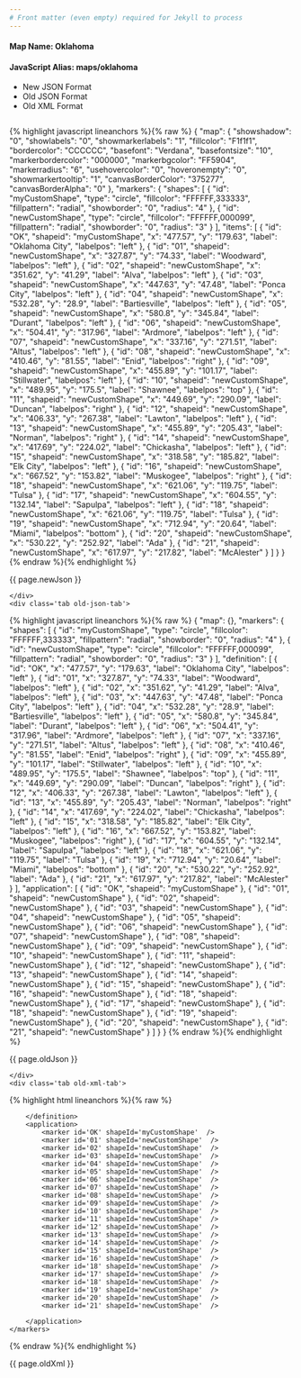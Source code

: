 ```yaml
---
# Front matter (even empty) required for Jekyll to process
---
```


#### Map Name: Oklahoma

#### JavaScript Alias: maps/oklahoma


<ul class='code-tabs'>
    <li class='active'>
        <a data-toggle='new-json'>New JSON Format</a>
    </li>
    <li>
        <a data-toggle='old-json'>Old JSON Format</a>
    </li>
    <li>
        <a data-toggle='old-xml'>Old XML Format</a>
    </li>
</ul>
<div class='tab-content'>
    <pre class='plain-code'></pre>
    <div class='tab new-json-tab active'>
{% highlight javascript lineanchors %}{% raw %}
{
    "map": {
        "showshadow": "0",
        "showlabels": "0",
        "showmarkerlabels": "1",
        "fillcolor": "F1f1f1",
        "bordercolor": "CCCCCC",
        "basefont": "Verdana",
        "basefontsize": "10",
        "markerbordercolor": "000000",
        "markerbgcolor": "FF5904",
        "markerradius": "6",
        "usehovercolor": "0",
        "hoveronempty": "0",
        "showmarkertooltip": "1",
        "canvasBorderColor": "375277",
        "canvasBorderAlpha": "0"
    },
    "markers": {
        "shapes": [
            {
                "id": "myCustomShape",
                "type": "circle",
                "fillcolor": "FFFFFF,333333",
                "fillpattern": "radial",
                "showborder": "0",
                "radius": "4"
            },
            {
                "id": "newCustomShape",
                "type": "circle",
                "fillcolor": "FFFFFF,000099",
                "fillpattern": "radial",
                "showborder": "0",
                "radius": "3"
            }
        ],
        "items": [
            {
                "id": "OK",
                "shapeid": "myCustomShape",
                "x": "477.57",
                "y": "179.63",
                "label": "Oklahoma City",
                "labelpos": "left"
            },
            {
                "id": "01",
                "shapeid": "newCustomShape",
                "x": "327.87",
                "y": "74.33",
                "label": "Woodward",
                "labelpos": "left"
            },
            {
                "id": "02",
                "shapeid": "newCustomShape",
                "x": "351.62",
                "y": "41.29",
                "label": "Alva",
                "labelpos": "left"
            },
            {
                "id": "03",
                "shapeid": "newCustomShape",
                "x": "447.63",
                "y": "47.48",
                "label": "Ponca City",
                "labelpos": "left"
            },
            {
                "id": "04",
                "shapeid": "newCustomShape",
                "x": "532.28",
                "y": "28.9",
                "label": "Bartiesville",
                "labelpos": "left"
            },
            {
                "id": "05",
                "shapeid": "newCustomShape",
                "x": "580.8",
                "y": "345.84",
                "label": "Durant",
                "labelpos": "left"
            },
            {
                "id": "06",
                "shapeid": "newCustomShape",
                "x": "504.41",
                "y": "317.96",
                "label": "Ardmore",
                "labelpos": "left"
            },
            {
                "id": "07",
                "shapeid": "newCustomShape",
                "x": "337.16",
                "y": "271.51",
                "label": "Altus",
                "labelpos": "left"
            },
            {
                "id": "08",
                "shapeid": "newCustomShape",
                "x": "410.46",
                "y": "81.55",
                "label": "Enid",
                "labelpos": "right"
            },
            {
                "id": "09",
                "shapeid": "newCustomShape",
                "x": "455.89",
                "y": "101.17",
                "label": "Stillwater",
                "labelpos": "left"
            },
            {
                "id": "10",
                "shapeid": "newCustomShape",
                "x": "489.95",
                "y": "175.5",
                "label": "Shawnee",
                "labelpos": "top"
            },
            {
                "id": "11",
                "shapeid": "newCustomShape",
                "x": "449.69",
                "y": "290.09",
                "label": "Duncan",
                "labelpos": "right"
            },
            {
                "id": "12",
                "shapeid": "newCustomShape",
                "x": "406.33",
                "y": "267.38",
                "label": "Lawton",
                "labelpos": "left"
            },
            {
                "id": "13",
                "shapeid": "newCustomShape",
                "x": "455.89",
                "y": "205.43",
                "label": "Norman",
                "labelpos": "right"
            },
            {
                "id": "14",
                "shapeid": "newCustomShape",
                "x": "417.69",
                "y": "224.02",
                "label": "Chickasha",
                "labelpos": "left"
            },
            {
                "id": "15",
                "shapeid": "newCustomShape",
                "x": "318.58",
                "y": "185.82",
                "label": "Elk City",
                "labelpos": "left"
            },
            {
                "id": "16",
                "shapeid": "newCustomShape",
                "x": "667.52",
                "y": "153.82",
                "label": "Muskogee",
                "labelpos": "right"
            },
            {
                "id": "18",
                "shapeid": "newCustomShape",
                "x": "621.06",
                "y": "119.75",
                "label": "Tulsa"
            },
            {
                "id": "17",
                "shapeid": "newCustomShape",
                "x": "604.55",
                "y": "132.14",
                "label": "Sapulpa",
                "labelpos": "left"
            },
            {
                "id": "18",
                "shapeid": "newCustomShape",
                "x": "621.06",
                "y": "119.75",
                "label": "Tulsa"
            },
            {
                "id": "19",
                "shapeid": "newCustomShape",
                "x": "712.94",
                "y": "20.64",
                "label": "Miami",
                "labelpos": "bottom"
            },
            {
                "id": "20",
                "shapeid": "newCustomShape",
                "x": "530.22",
                "y": "252.92",
                "label": "Ada"
            },
            {
                "id": "21",
                "shapeid": "newCustomShape",
                "x": "617.97",
                "y": "217.82",
                "label": "McAlester"
            }
        ]
    }
}
{% endraw %}{% endhighlight %}


<p class='text-success'>{{ page.newJson }}</p>

    </div>
    <div class='tab old-json-tab'>
{% highlight javascript lineanchors %}{% raw %}
{
    "map": {},
    "markers": {
        "shapes": [
            {
                "id": "myCustomShape",
                "type": "circle",
                "fillcolor": "FFFFFF,333333",
                "fillpattern": "radial",
                "showborder": "0",
                "radius": "4"
            },
            {
                "id": "newCustomShape",
                "type": "circle",
                "fillcolor": "FFFFFF,000099",
                "fillpattern": "radial",
                "showborder": "0",
                "radius": "3"
            }
        ],
        "definition": [
            {
                "id": "OK",
                "x": "477.57",
                "y": "179.63",
                "label": "Oklahoma City",
                "labelpos": "left"
            },
            {
                "id": "01",
                "x": "327.87",
                "y": "74.33",
                "label": "Woodward",
                "labelpos": "left"
            },
            {
                "id": "02",
                "x": "351.62",
                "y": "41.29",
                "label": "Alva",
                "labelpos": "left"
            },
            {
                "id": "03",
                "x": "447.63",
                "y": "47.48",
                "label": "Ponca City",
                "labelpos": "left"
            },
            {
                "id": "04",
                "x": "532.28",
                "y": "28.9",
                "label": "Bartiesville",
                "labelpos": "left"
            },
            {
                "id": "05",
                "x": "580.8",
                "y": "345.84",
                "label": "Durant",
                "labelpos": "left"
            },
            {
                "id": "06",
                "x": "504.41",
                "y": "317.96",
                "label": "Ardmore",
                "labelpos": "left"
            },
            {
                "id": "07",
                "x": "337.16",
                "y": "271.51",
                "label": "Altus",
                "labelpos": "left"
            },
            {
                "id": "08",
                "x": "410.46",
                "y": "81.55",
                "label": "Enid",
                "labelpos": "right"
            },
            {
                "id": "09",
                "x": "455.89",
                "y": "101.17",
                "label": "Stillwater",
                "labelpos": "left"
            },
            {
                "id": "10",
                "x": "489.95",
                "y": "175.5",
                "label": "Shawnee",
                "labelpos": "top"
            },
            {
                "id": "11",
                "x": "449.69",
                "y": "290.09",
                "label": "Duncan",
                "labelpos": "right"
            },
            {
                "id": "12",
                "x": "406.33",
                "y": "267.38",
                "label": "Lawton",
                "labelpos": "left"
            },
            {
                "id": "13",
                "x": "455.89",
                "y": "205.43",
                "label": "Norman",
                "labelpos": "right"
            },
            {
                "id": "14",
                "x": "417.69",
                "y": "224.02",
                "label": "Chickasha",
                "labelpos": "left"
            },
            {
                "id": "15",
                "x": "318.58",
                "y": "185.82",
                "label": "Elk City",
                "labelpos": "left"
            },
            {
                "id": "16",
                "x": "667.52",
                "y": "153.82",
                "label": "Muskogee",
                "labelpos": "right"
            },
            {
                "id": "17",
                "x": "604.55",
                "y": "132.14",
                "label": "Sapulpa",
                "labelpos": "left"
            },
            {
                "id": "18",
                "x": "621.06",
                "y": "119.75",
                "label": "Tulsa"
            },
            {
                "id": "19",
                "x": "712.94",
                "y": "20.64",
                "label": "Miami",
                "labelpos": "bottom"
            },
            {
                "id": "20",
                "x": "530.22",
                "y": "252.92",
                "label": "Ada"
            },
            {
                "id": "21",
                "x": "617.97",
                "y": "217.82",
                "label": "McAlester"
            }
        ],
        "application": [
            {
                "id": "OK",
                "shapeid": "myCustomShape"
            },
            {
                "id": "01",
                "shapeid": "newCustomShape"
            },
            {
                "id": "02",
                "shapeid": "newCustomShape"
            },
            {
                "id": "03",
                "shapeid": "newCustomShape"
            },
            {
                "id": "04",
                "shapeid": "newCustomShape"
            },
            {
                "id": "05",
                "shapeid": "newCustomShape"
            },
            {
                "id": "06",
                "shapeid": "newCustomShape"
            },
            {
                "id": "07",
                "shapeid": "newCustomShape"
            },
            {
                "id": "08",
                "shapeid": "newCustomShape"
            },
            {
                "id": "09",
                "shapeid": "newCustomShape"
            },
            {
                "id": "10",
                "shapeid": "newCustomShape"
            },
            {
                "id": "11",
                "shapeid": "newCustomShape"
            },
            {
                "id": "12",
                "shapeid": "newCustomShape"
            },
            {
                "id": "13",
                "shapeid": "newCustomShape"
            },
            {
                "id": "14",
                "shapeid": "newCustomShape"
            },
            {
                "id": "15",
                "shapeid": "newCustomShape"
            },
            {
                "id": "16",
                "shapeid": "newCustomShape"
            },
            {
                "id": "18",
                "shapeid": "newCustomShape"
            },
            {
                "id": "17",
                "shapeid": "newCustomShape"
            },
            {
                "id": "18",
                "shapeid": "newCustomShape"
            },
            {
                "id": "19",
                "shapeid": "newCustomShape"
            },
            {
                "id": "20",
                "shapeid": "newCustomShape"
            },
            {
                "id": "21",
                "shapeid": "newCustomShape"
            }
        ]
    }
}
{% endraw %}{% endhighlight %}


<p class='text-success'>{{ page.oldJson }}</p>

    </div>
    <div class='tab old-xml-tab'>
{% highlight html lineanchors %}{% raw %}
<map>
	<markers>
	   <shapes>
	       <shape id='myCustomShape' type='circle' fillColor='FFFFFF,333333' fillPattern='radial' showBorder='0' radius='4'/>
		    <shape id='newCustomShape' type='circle' fillColor='FFFFFF,000099' fillPattern='radial' showBorder='0' radius='3'/>
	  </shapes>
		<definition>
			<marker id='OK' x='477.57' y='179.63' label='Oklahoma City' labelPos='left'  />
			<marker id='01' x='327.87' y='74.33' label='Woodward' labelPos='left'  />
			<marker id='02' x='351.62' y='41.29' label='Alva' labelPos='left'  />
			<marker id='03' x='447.63' y='47.48' label='Ponca City' labelPos='left'  />
			<marker id='04' x='532.28' y='28.9' label='Bartiesville' labelPos='left'  />
			<marker id='05' x='580.8' y='345.84' label='Durant' labelPos='left'  />
			<marker id='06' x='504.41' y='317.96' label='Ardmore' labelPos='left'  />
			<marker id='07' x='337.16' y='271.51' label='Altus' labelPos='left'  />
			<marker id='08' x='410.46' y='81.55' label='Enid' labelPos='right'  />
			<marker id='09' x='455.89' y='101.17' label='Stillwater' labelPos='left'  />
			<marker id='10' x='489.95' y='175.5' label='Shawnee' labelPos='top'  />
			<marker id='11' x='449.69' y='290.09' label='Duncan' labelPos='right'  />
			<marker id='12' x='406.33' y='267.38' label='Lawton' labelPos='left'  />
			<marker id='13' x='455.89' y='205.43' label='Norman' labelPos='right' />
			<marker id='14' x='417.69' y='224.02' label='Chickasha' labelPos='left'  />
			<marker id='15' x='318.58' y='185.82' label='Elk City' labelPos='left'  />
			<marker id='16' x='667.52' y='153.82' label='Muskogee' labelPos='right'  />
			<marker id='17' x='604.55' y='132.14' label='Sapulpa' labelPos='left'  />
			<marker id='18' x='621.06' y='119.75' label='Tulsa'  />
			<marker id='19' x='712.94' y='20.64' label='Miami' labelPos='bottom' />
			<marker id='20' x='530.22' y='252.92' label='Ada'  />
			<marker id='21' x='617.97' y='217.82' label='McAlester'  />

		</definition>
		<application>
			<marker id='OK' shapeId='myCustomShape'  />
			<marker id='01' shapeId='newCustomShape'  />
			<marker id='02' shapeId='newCustomShape'  />
			<marker id='03' shapeId='newCustomShape'  />
			<marker id='04' shapeId='newCustomShape'  />
			<marker id='05' shapeId='newCustomShape'  />
			<marker id='06' shapeId='newCustomShape'  />
			<marker id='07' shapeId='newCustomShape'  />
			<marker id='08' shapeId='newCustomShape'  />
			<marker id='09' shapeId='newCustomShape'  />
			<marker id='10' shapeId='newCustomShape'  />
			<marker id='11' shapeId='newCustomShape'  />
			<marker id='12' shapeId='newCustomShape'  />
			<marker id='13' shapeId='newCustomShape'  />
			<marker id='14' shapeId='newCustomShape'  />
			<marker id='15' shapeId='newCustomShape'  />
			<marker id='16' shapeId='newCustomShape'  />
			<marker id='18' shapeId='newCustomShape'  />
			<marker id='17' shapeId='newCustomShape'  />
			<marker id='18' shapeId='newCustomShape'  />
			<marker id='19' shapeId='newCustomShape'  />
			<marker id='20' shapeId='newCustomShape'  />
			<marker id='21' shapeId='newCustomShape'  />

		</application>
	</markers>
</map>
{% endraw %}{% endhighlight %}

<p class='text-success'>{{ page.oldXml }}</p>

</div>
</div>
